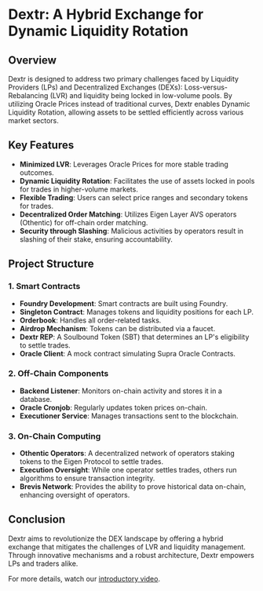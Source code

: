 # Dextr: A Hybrid Exchange for Dynamic Liquidity Rotation

## Overview

Dextr is designed to address two primary challenges faced by Liquidity Providers (LPs) and Decentralized Exchanges (DEXs): Loss-versus-Rebalancing (LVR) and liquidity being locked in low-volume pools. By utilizing Oracle Prices instead of traditional curves, Dextr enables Dynamic Liquidity Rotation, allowing assets to be settled efficiently across various market sectors.

## Key Features

- **Minimized LVR**: Leverages Oracle Prices for more stable trading outcomes.
- **Dynamic Liquidity Rotation**: Facilitates the use of assets locked in pools for trades in higher-volume markets.
- **Flexible Trading**: Users can select price ranges and secondary tokens for trades.
- **Decentralized Order Matching**: Utilizes Eigen Layer AVS operators (Othentic) for off-chain order matching.
- **Security through Slashing**: Malicious activities by operators result in slashing of their stake, ensuring accountability.

## Project Structure

### 1. Smart Contracts

- **Foundry Development**: Smart contracts are built using Foundry.
- **Singleton Contract**: Manages tokens and liquidity positions for each LP.
- **Orderbook**: Handles all order-related tasks.
- **Airdrop Mechanism**: Tokens can be distributed via a faucet.
- **Dextr REP**: A Soulbound Token (SBT) that determines an LP's eligibility to settle trades.
- **Oracle Client**: A mock contract simulating Supra Oracle Contracts.

### 2. Off-Chain Components

- **Backend Listener**: Monitors on-chain activity and stores it in a database.
- **Oracle Cronjob**: Regularly updates token prices on-chain.
- **Executioner Service**: Manages transactions sent to the blockchain.

### 3. On-Chain Computing

- **Othentic Operators**: A decentralized network of operators staking tokens to the Eigen Protocol to settle trades.
- **Execution Oversight**: While one operator settles trades, others run algorithms to ensure transaction integrity.
- **Brevis Network**: Provides the ability to prove historical data on-chain, enhancing oversight of operators.

## Conclusion

Dextr aims to revolutionize the DEX landscape by offering a hybrid exchange that mitigates the challenges of LVR and liquidity management. Through innovative mechanisms and a robust architecture, Dextr empowers LPs and traders alike.

For more details, watch our [introductory video](https://youtu.be/kLBIWr4eiGQ).

